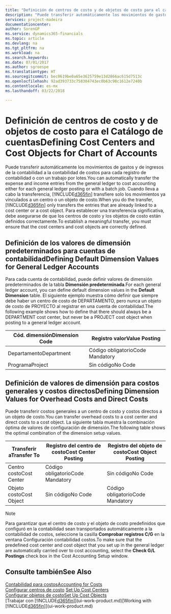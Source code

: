```yaml
---
title: "Definición de centros de costo y de objetos de costo para el catálogo de cuentas | Documentos de Microsoft"
description: "Puede transferir automáticamente los movimientos de gastos y de ingresos de la contabilidad a la contabilidad de costos para cada registro de contabilidad o con un trabajo por lotes. Cuando lleva a cabo la transferencia, el sistema transfiere solo los movimientos ya vinculados a un centro o un objeto de costo. Para establecer una transferencia significativa, debe asegurarse de que los centros de costo y los objetos de costo están definidos correctamente."
services: project-madeira
documentationcenter: 
author: SorenGP
ms.service: dynamics365-financials
ms.topic: article
ms.devlang: na
ms.tgt_pltfrm: na
ms.workload: na
ms.search.keywords: 
ms.date: 07/01/2017
ms.author: sgroespe
ms.translationtype: HT
ms.sourcegitcommit: bec0619be0a65e3625759e13d2866ac615d7513c
ms.openlocfilehash: 92ad393733c758304743ec0b63c98c1612e7240b
ms.contentlocale: es-mx
ms.lasthandoff: 03/22/2018

---
```

# <a name="defining-cost-centers-and-cost-objects-for-chart-of-accounts"></a><span data-ttu-id="788ff-105">Definición de centros de costo y de objetos de costo para el Catálogo de cuentas</span><span class="sxs-lookup"><span data-stu-id="788ff-105">Defining Cost Centers and Cost Objects for Chart of Accounts</span></span>
<span data-ttu-id="788ff-106">Puede transferir automáticamente los movimientos de gastos y de ingresos de la contabilidad a la contabilidad de costos para cada registro de contabilidad o con un trabajo por lotes.</span><span class="sxs-lookup"><span data-stu-id="788ff-106">You can automatically transfer the expense and income entries from the general ledger to cost accounting either for each general ledger posting or with a batch job.</span></span> <span data-ttu-id="788ff-107">Cuando lleva a cabo la transferencia, [!INCLUDE[d365fin](includes/d365fin_md.md)] transfiere solo los movimientos ya vinculados a un centro o un objeto de costo.</span><span class="sxs-lookup"><span data-stu-id="788ff-107">When you do the transfer, [!INCLUDE[d365fin](includes/d365fin_md.md)] only transfers the entries that are already linked to a cost center or a cost object.</span></span> <span data-ttu-id="788ff-108">Para establecer una transferencia significativa, debe asegurarse de que los centros de costo y los objetos de costo están definidos correctamente.</span><span class="sxs-lookup"><span data-stu-id="788ff-108">To establish a meaningful transfer, you must ensure that the cost centers and cost objects are correctly defined.</span></span>  

## <a name="defining-default-dimension-values-for-general-ledger-accounts"></a><span data-ttu-id="788ff-109">Definición de los valores de dimensión predeterminados para cuentas de contabilidad</span><span class="sxs-lookup"><span data-stu-id="788ff-109">Defining Default Dimension Values for General Ledger Accounts</span></span>  
<span data-ttu-id="788ff-110">Para cada cuenta de contabilidad, puede definir valores de dimensión predeterminados de la tabla **Dimensión predeterminada**.</span><span class="sxs-lookup"><span data-stu-id="788ff-110">For each general ledger account, you can define default dimension values in the **Default Dimension** table.</span></span> <span data-ttu-id="788ff-111">El siguiente ejemplo muestra cómo definir que siempre debe haber un centro de costo de DEPARTAMENTO, pero nunca un objeto de costo de PROYECTO al registrar en una cuenta de contabilidad.</span><span class="sxs-lookup"><span data-stu-id="788ff-111">The following example shows how to define that there should always be a DEPARTMENT cost center, but never be a PROJECT cost object when posting to a general ledger account.</span></span>  

|<span data-ttu-id="788ff-112">**Cód. dimensión**</span><span class="sxs-lookup"><span data-stu-id="788ff-112">**Dimension Code**</span></span>|<span data-ttu-id="788ff-113">**Registro valor**</span><span class="sxs-lookup"><span data-stu-id="788ff-113">**Value Posting**</span></span>|  
|------------------------------------------|-----------------------------------------|  
|<span data-ttu-id="788ff-114">Departamento</span><span class="sxs-lookup"><span data-stu-id="788ff-114">Department</span></span>|<span data-ttu-id="788ff-115">Código obligatorio</span><span class="sxs-lookup"><span data-stu-id="788ff-115">Code Mandatory</span></span>|  
|<span data-ttu-id="788ff-116">Programa</span><span class="sxs-lookup"><span data-stu-id="788ff-116">Project</span></span>|<span data-ttu-id="788ff-117">Sin código</span><span class="sxs-lookup"><span data-stu-id="788ff-117">No Code</span></span>|  

## <a name="defining-dimension-values-for-overhead-costs-and-direct-costs"></a><span data-ttu-id="788ff-118">Definición de valores de dimensión para costos generales y costos directos</span><span class="sxs-lookup"><span data-stu-id="788ff-118">Defining Dimension Values for Overhead Costs and Direct Costs</span></span>  
 <span data-ttu-id="788ff-119">Puede transferir costos generales a un centro de costo y costos directos a un objeto de costo.</span><span class="sxs-lookup"><span data-stu-id="788ff-119">You can transfer overhead costs to a cost center and direct costs to a cost object.</span></span> <span data-ttu-id="788ff-120">La siguiente tabla muestra la combinación óptima de valores de configuración de dimensión.</span><span class="sxs-lookup"><span data-stu-id="788ff-120">The following table shows the optimal combination of the dimension setup values.</span></span>  

|<span data-ttu-id="788ff-121">Transferir a</span><span class="sxs-lookup"><span data-stu-id="788ff-121">Transfer To</span></span>|<span data-ttu-id="788ff-122">Registro del centro de costo</span><span class="sxs-lookup"><span data-stu-id="788ff-122">Cost Center Posting</span></span>|<span data-ttu-id="788ff-123">Registro del objeto de costo</span><span class="sxs-lookup"><span data-stu-id="788ff-123">Cost Object Posting</span></span>|  
|-----------------|-------------------------|-------------------------|  
|<span data-ttu-id="788ff-124">Centro costo</span><span class="sxs-lookup"><span data-stu-id="788ff-124">Cost Center</span></span>|<span data-ttu-id="788ff-125">Código obligatorio</span><span class="sxs-lookup"><span data-stu-id="788ff-125">Code Mandatory</span></span>|<span data-ttu-id="788ff-126">Sin código</span><span class="sxs-lookup"><span data-stu-id="788ff-126">No Code</span></span>|  
|<span data-ttu-id="788ff-127">Objeto costo</span><span class="sxs-lookup"><span data-stu-id="788ff-127">Cost Object</span></span>|<span data-ttu-id="788ff-128">Sin código</span><span class="sxs-lookup"><span data-stu-id="788ff-128">No Code</span></span>|<span data-ttu-id="788ff-129">Código obligatorio</span><span class="sxs-lookup"><span data-stu-id="788ff-129">Code Mandatory</span></span>|  

> [!NOTE]  
>  <span data-ttu-id="788ff-130">Para garantizar que el centro de costo y el objeto de costo predefinidos que configuró en la contabilidad sean transportados automáticamente a la contabilidad de costos, seleccione la casilla **Comprobar registros C/G** en la ventana Configuración contabilidad costos.</span><span class="sxs-lookup"><span data-stu-id="788ff-130">To make sure that the predefined cost center and cost object that you set up in the general ledger are automatically carried over to cost accounting, select the **Check G/L Postings** check box in the Cost Accounting Setup window.</span></span>  

## <a name="see-also"></a><span data-ttu-id="788ff-131">Consulte también</span><span class="sxs-lookup"><span data-stu-id="788ff-131">See Also</span></span>  
[<span data-ttu-id="788ff-132">Contabilidad para costos</span><span class="sxs-lookup"><span data-stu-id="788ff-132">Accounting for Costs</span></span>](finance-manage-cost-accounting.md)  
<span data-ttu-id="788ff-133">[Configurar centros de costo](finance-how-to-set-up-cost-centers.md) </span><span class="sxs-lookup"><span data-stu-id="788ff-133">[Set Up Cost Centers](finance-how-to-set-up-cost-centers.md) </span></span>  
[<span data-ttu-id="788ff-134">Configurar objetos de costo</span><span class="sxs-lookup"><span data-stu-id="788ff-134">Set Up Cost Objects</span></span>](finance-how-to-set-up-cost-objects.md)  
<span data-ttu-id="788ff-135">[Trabajar con [!INCLUDE[d365fin](includes/d365fin_md.md)]](ui-work-product.md)</span><span class="sxs-lookup"><span data-stu-id="788ff-135">[Working with [!INCLUDE[d365fin](includes/d365fin_md.md)]](ui-work-product.md)</span></span>

